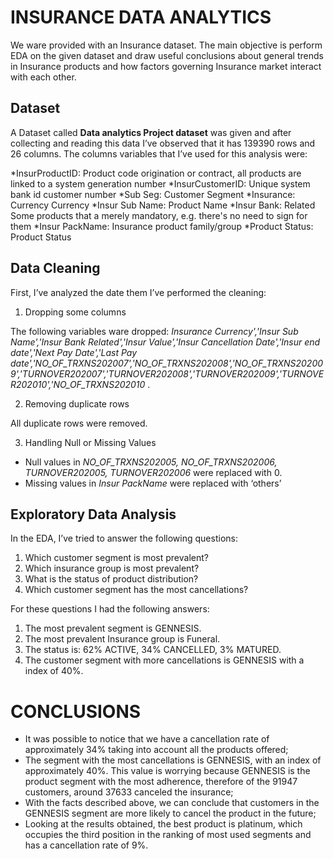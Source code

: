 # INSURANCE DATA ANALYTICS



We ware provided with an Insurance dataset.
The main objective is perform EDA on the given dataset and draw useful conclusions about general trends in Insurance products and how factors governing Insurance market interact with each other.

 

## Dataset	

A Dataset called **Data analytics Project dataset** was given and after collecting and reading this data I’ve observed that it has 139390 rows and 26 columns.
The columns variables that I’ve used for this analysis were:

*InsurProductID:   Product code origination or contract, all products are linked to a system generation number 
*InsurCustomerID: 	Unique system bank id customer number
*Sub Seg: 	Customer Segment
*Insurance:  Currency	Currency
*Insur Sub Name: 	Product Name
*Insur Bank:   Related	Some products that a merely mandatory, e.g. there's no need to sign for them 
*Insur PackName:  	Insurance product family/group
*Product Status: 	Product Status



## Data Cleaning
First, I’ve analyzed the date them I’ve performed the cleaning:

1.	Dropping some columns

The following variables ware dropped: *Insurance Currency','Insur Sub Name','Insur Bank Related','Insur Value','Insur Cancellation Date','Insur end date','Next Pay Date','Last Pay date','NO_OF_TRXNS202007','NO_OF_TRXNS202008','NO_OF_TRXNS202009','TURNOVER202007','TURNOVER202008','TURNOVER202009','TURNOVER202010','NO_OF_TRXNS202010* .

2.	Removing duplicate rows

All duplicate rows were removed.

3.	Handling Null or Missing Values

  - Null values in *NO_OF_TRXNS202005, NO_OF_TRXNS202006, TURNOVER202005, TURNOVER202006* were replaced with 0.
  - Missing values in *Insur PackName* were replaced with ‘others’

## Exploratory Data Analysis 

In the EDA, I’ve tried to answer the following questions:
1. Which customer segment is most prevalent?
2. Which insurance group is most prevalent?
3. What is the status of product distribution?
4. Which customer segment has the most cancellations?

For these questions I had the following answers:

1. The most prevalent segment is GENNESIS.
2. The most prevalent Insurance group is Funeral.
3. The status is: 62% ACTIVE, 34% CANCELLED, 3% MATURED.
4. The customer segment with more cancellations is GENNESIS with a index of 40%.

# CONCLUSIONS

-	It was possible to notice that we have a cancellation rate of approximately 34% taking into account all the products offered;
-	The segment with the most cancellations is GENNESIS, with an index of approximately 40%. This value is worrying because GENNESIS is the product segment with the most adherence, therefore of the 91947 customers, around 37633 canceled the insurance;
-	With the facts described above, we can conclude that customers in the GENNESIS segment are more likely to cancel the product in the future;
-	Looking at the results obtained, the best product is platinum, which occupies the third position in the ranking of most used segments and has a cancellation rate of 9%.
